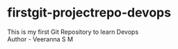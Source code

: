 # firstgit-projectrepo-devops
This is my first Git Repository to learn Devops
<br>
Author - Veeranna S M
